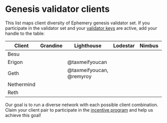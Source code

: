 # Genesis validator clients

This list maps client diversity of Ephemery genesis validator set. If you participate in the validator set and your [validator keys](https://github.com/ephemery-testnet/ephemery-genesis/tree/master/validators) are active, add your handle to the table: 

| Client     | Grandine | Lighthouse     | Lodestar | Nimbus | Prysm | Teku |
| ---------- | -------- | -------------- | -------- | ------ | ----- | ---- |
| Besu       |          |                |          |        |       |      |
| Erigon     |          | @taxmeifyoucan |          |        |       |      |
| Geth       |          | @taxmeifyoucan, @remyroy |          |        |       |      |
| Nethermind |          |                |          |        |       |      |
| Reth       |          |                |          |        |       |      |

Our goal is to run a diverse network with each possible client combination. Claim your client pair to participate in the [incentive program]( https://notes.ethereum.org/@MarioHavel/ephemery-incentives) and help us achieve this goal!
